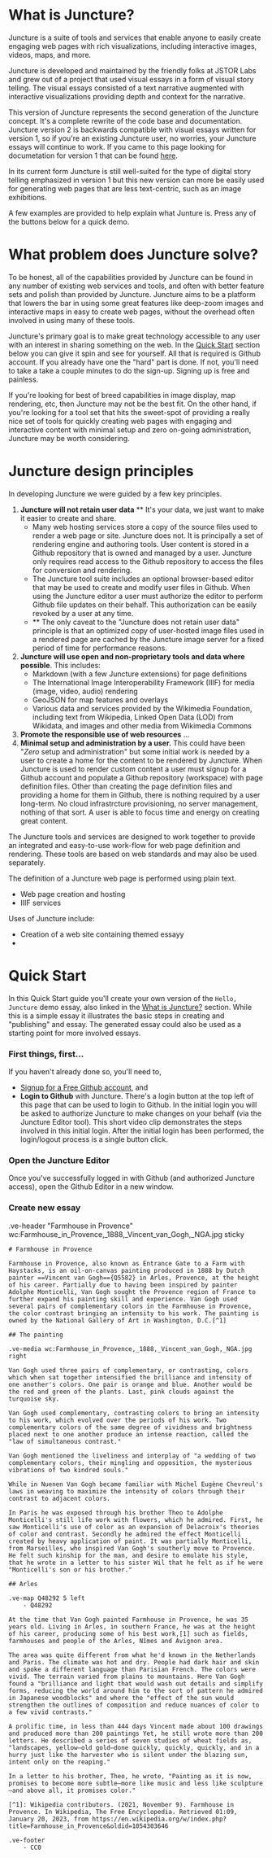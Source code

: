# What is Juncture?

Juncture is a suite of tools and services that enable anyone to easily create engaging web pages with rich visualizations, including interactive images, videos, maps, and more.  

Juncture is developed and maintained by the friendly folks at JSTOR Labs and grew out of a project that used visual essays in a form of visual story telling.  The visual essays consisted of a text narrative augmented with interactive visualizations providing depth and context for the narrative.  

This version of Juncture represents the second generation of the Juncture concept.  It's a complete rewrite of the code base and documentation.  Juncture version 2 is backwards compatible with visual essays written for version 1, so if you're an existing Juncture user, no worries, your Juncture essays will continue to work.  If you came to this page looking for documetation for version 1 that can be found [here](https://github.com/jstor-labs/juncture/wiki).

In its current form Juncture is still well-suited for the type of digital story telling emphasized in version 1 but this new version can more be easily used for generating web pages that are less text-centric, such as an image exhibitions.

A few examples are provided to help explain what Junture is.  Press any of the buttons below for a quick demo.

<ve-modal button-label="Hello, Juncture" src="juncture-digital/juncture/examples/hello-juncture"></ve-modal> <ve-modal button-label="A Travelogue" src="juncture-digital/juncture/examples/travelogue"></ve-modal> <ve-modal button-label="Bedroom in Arles" src="juncture-digital/juncture/examples/bedroom-in-arles"></ve-modal>

# What problem does Juncture solve?

To be honest, all of the capabilities provided by Juncture can be found in any number of existing web services and tools, and often with better feature sets and polish than provided by Juncture.  Juncture aims to be a platform that lowers the bar in using some great features like deep-zoom images and interactive maps in easy to create web pages, without the overhead often involved in using many of these tools. 

Juncture's primary goal is to make great technology accessible to any user with an interest in sharing something on the web.  In the [Quick Start](#quick-start) section below you can give it spin and see for yourself.  All that is required is Github account.  If you already have one the "hard" part is done.  If not, you'll need to take a take a couple minutes to do the sign-up.  Signing up is free and painless.  

If you're looking for best of breed capabilities in image display, map rendering, etc, then Juncture may not be the best fit.  On the other hand, if you're looking for a tool set that hits the sweet-spot of providing a really nice set of tools for quickly creating web pages with engaging and interactive content with minimal setup and zero on-going administration, Juncture may be worth considering.

# Juncture design principles

In developing Juncture we were guided by a few key principles.

1. **Juncture will not retain user data** **  It's your data, we just want to make it easier to create and share.
    - Many web hosting services store a copy of the source files used to render a web page or site.  Juncture does not.  It is principally a set of rendering engine and authoring tools.  User content is stored in a Github repository that is owned and managed by a user.  Juncture only requires read access to the Github repository to access the files for conversion and rendering.
    - The Juncture tool suite includes an optional browser-based editor that may be used to create and modify user files in Github.  When using the Juncture editor a user must authorize the editor to perform Github file updates on their behalf.  This authorization can be easily revoked by a user at any time.
    - ** The only caveat to the "Juncture does not retain user data" principle is that an optimized copy of user-hosted image files used in a rendered page are cached by the Juncture image server for a fixed period of time for performance reasons.
2. **Juncture will use open and non-proprietary tools and data where possible**.  This includes:
    - Markdown (with a few Juncture extensions) for page definitions
    - The International Image Interoperability Framework (IIIF) for media (image, video, audio) rendering
    - GeoJSON for map features and overlays
    - Various data and services provided by the Wikimedia Foundation, including text from Wikipedia, Linked Open Data (LOD) from Wikidata, and images and other media from Wikimedia Commons
3. **Promote the responsible use of web resources** ...
3. **Minimal setup and administration by a user.**  This could have been "_Zero_ setup and administration" but some initial work is needed by a user to create a home for the content to be rendered by Juncture.  When Juncture is used to render custom content a user must signup for a Github account and populate a Github repository (workspace) with page definition files.  Other than creating the page definition files and providing a home for them in Github, there is nothing required by a user long-term.  No cloud infrastrcture provisioning, no server management, nothing of that sort. A user is able to focus time and energy on creating great content. 

The Juncture tools and services are designed to work together to provide an integrated and easy-to-use work-flow for web page definition and rendering.  These tools are based on web standards and may also be used separately.

The definition of a Juncture web page is performed using plain text.

- Web page creation and hosting
- IIIF services

Uses of Juncture include:

- Creation of a web site containing themed essayy
- 


# Quick Start

In this Quick Start guide you'll create your own version of the `Hello, Juncture` demo essay, also linked in the [What is Juncture?](#what-is-juncture) section.  While this is a simple essay it illustrates the basic steps in creating and "publishing" and essay.  The generated essay could also be used as a starting point for more  involved essays.

### First things, first...

If you haven't already done so, you'll need to,

- [Signup for a Free Github account](https://github.com/join), and 
- **Login to Github** with Juncture.  There's a login button at the top left of this page that can be used to login to Github.  In the initial login you will be asked to authorize Juncture to make changes on your behalf (via the Juncture Editor tool).  This short video clip demonstrates the steps involved in this initial login.  After the initial login has been performed, the login/logout process is a single button click.

### Open the Juncture Editor

Once you've successfully logged in with Github (and authorized Juncture access), open the Github Editor in a new window. <ve-window href="/editor" button-label="Open Juncture Editor"></ve-window>

### Create new essay

<ve-snippet>
    .ve-header "Farmhouse in Provence" wc:Farmhouse_in_Provence,_1888,_Vincent_van_Gogh,_NGA.jpg sticky

    # Farmhouse in Provence

    Farmhouse in Provence, also known as Entrance Gate to a Farm with Haystacks, is an oil-on-canvas painting produced in 1888 by Dutch painter ==Vincent van Gogh=={Q5582} in Arles, Provence, at the height of his career. Partially due to having been inspired by painter Adolphe Monticelli, Van Gogh sought the Provence region of France to further expand his painting skill and experience. Van Gogh used several pairs of complementary colors in the Farmhouse in Provence, the color contrast bringing an intensity to his work. The painting is owned by the National Gallery of Art in Washington, D.C.[^1]

    ## The painting

    .ve-media wc:Farmhouse_in_Provence,_1888,_Vincent_van_Gogh,_NGA.jpg right

    Van Gogh used three pairs of complementary, or contrasting, colors which when sat together intensified the brilliance and intensity of one another's colors. One pair is orange and blue. Another would be the red and green of the plants. Last, pink clouds against the turquoise sky.

    Van Gogh used complementary, contrasting colors to bring an intensity to his work, which evolved over the periods of his work. Two complementary colors of the same degree of vividness and brightness placed next to one another produce an intense reaction, called the "law of simultaneous contrast."

    Van Gogh mentioned the liveliness and interplay of "a wedding of two complementary colors, their mingling and opposition, the mysterious vibrations of two kindred souls."

    While in Nuenen Van Gogh became familiar with Michel Eugène Chevreul's laws in weaving to maximize the intensity of colors through their contrast to adjacent colors.

    In Paris he was exposed through his brother Theo to Adolphe Monticelli's still life work with flowers, which he admired. First, he saw Monticelli's use of color as an expansion of Delacroix's theories of color and contrast. Secondly he admired the effect Monticelli created by heavy application of paint. It was partially Monticelli, from Marseilles, who inspired Van Gogh's southerly move to Provence. He felt such kinship for the man, and desire to emulate his style, that he wrote in a letter to his sister Wil that he felt as if he were "Monticelli's son or his brother."

    ## Arles

    .ve-map Q48292 5 left
        - Q48292

    At the time that Van Gogh painted Farmhouse in Provence, he was 35 years old. Living in Arles, in southern France, he was at the height of his career, producing some of his best work,[1] such as fields, farmhouses and people of the Arles, Nîmes and Avignon area.

    The area was quite different from what he'd known in the Netherlands and Paris. The climate was hot and dry. People had dark hair and skin and spoke a different language than Parisian French. The colors were vivid. The terrain varied from plains to mountains. Here Van Gogh found a "brilliance and light that would wash out details and simplify forms, reducing the world around him to the sort of pattern he admired in Japanese woodblocks" and where the "effect of the sun would strengthen the outlines of composition and reduce nuances of color to a few vivid contrasts."

    A prolific time, in less than 444 days Vincent made about 100 drawings and produced more than 200 paintings Yet, he still wrote more than 200 letters. He described a series of seven studies of wheat fields as, "landscapes, yellow—old gold—done quickly, quickly, quickly, and in a hurry just like the harvester who is silent under the blazing sun, intent only on the reaping."

    In a letter to his brother, Theo, he wrote, "Painting as it is now, promises to become more subtle—more like music and less like sculpture—and above all, it promises color."

    [^1]: Wikipedia contributors. (2021, November 9). Farmhouse in Provence. In Wikipedia, The Free Encyclopedia. Retrieved 01:09, January 20, 2023, from https://en.wikipedia.org/w/index.php?title=Farmhouse_in_Provence&oldid=1054303646

    .ve-footer
        - CC0
</ve-snippet>
